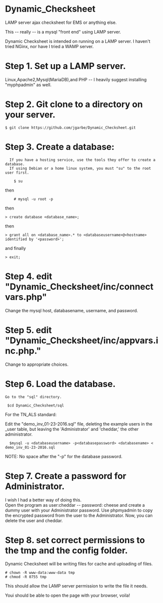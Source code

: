 # Dynamic_Checksheet
LAMP server ajax checksheet for EMS or anything else.

This -- really -- is a mysql "front end" using LAMP server.  

Dynamic Checksheet is intended on running on a LAMP server.  I haven't tried NGinx, nor have I tried a WAMP server.

# Step 1.  Set up a LAMP server.
Linux,Apache2,Mysql(MariaDB),and PHP -- I heavily suggest installing "myphpadmin" as well.

# Step 2.  Git clone to a directory on your server.  

    $ git clone https://github.com/jgarbe/Dynamic_Checksheet.git
  
# Step 3. Create a database:
      If you have a hosting service, use the tools they offer to create a database.
      If using Debian or a home linux system, you must "su" to the root user first.
      
        $ su

then
      
        # mysql -u root -p

then        

    > create database <database_name>;

then    
    
    > grant all on <database_name>.* to <databaseusername>@<hostname> identified by '<password>';

and finally

    > exit;
    
# Step 4. edit "Dynamic_Checksheet/inc/connectvars.php" 
Change the mysql host, databasename, username, and password.
    
# Step 5. edit "Dynamic_Checksheet/inc/appvars.inc.php."   
Change to appropriate choices.
    
# Step 6. Load the database.  
    Go to the "sql" directory.
    
     $cd Dynamic_Checksheet/sql
    
    
For the TN_ALS standard:
    
Edit the "demo_inv_01-23-2016.sql" file, deleting the example users in the _user table, but leaving the 'Administrator' and 'cheddar,' the other administrator.
      
      
      $mysql -u <databaseusername> -p<databasepassword> <databasename> < demo_inv_01-23-2016.sql   
    
    
NOTE: No space after the "-p" for the database password.  
    
# Step 7.  Create a password for Administrator.

I wish I had a better way of doing this.  
Open the program as user:cheddar -- password: cheese and create a dummy user with your Administrator password.
Use phpmyadmin to copy the encrypted password from the user to the Administrator.
Now, you can delete the user and cheddar.

# Step 8.  set correct permissions to the tmp and the config folder.
Dynamic Checksheet will be writing files for cache and uploading of files. 

    # chown -R www-data:www-data tmp
    # chmod -R 0755 tmp

This should allow the LAMP server permission to write the file it needs.

Youi should be able to open the page with your browser, voila!






